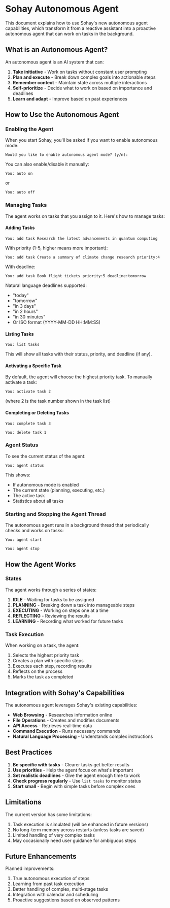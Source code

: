 # Sohay Autonomous Agent

This document explains how to use Sohay's new autonomous agent capabilities, which transform it from a reactive assistant into a proactive autonomous agent that can work on tasks in the background.

## What is an Autonomous Agent?

An autonomous agent is an AI system that can:

1. **Take initiative** - Work on tasks without constant user prompting
2. **Plan and execute** - Break down complex goals into actionable steps
3. **Remember context** - Maintain state across multiple interactions
4. **Self-prioritize** - Decide what to work on based on importance and deadlines
5. **Learn and adapt** - Improve based on past experiences

## How to Use the Autonomous Agent

### Enabling the Agent

When you start Sohay, you'll be asked if you want to enable autonomous mode:
```
Would you like to enable autonomous agent mode? (y/n):
```

You can also enable/disable it manually:
```
You: auto on
```
or
```
You: auto off
```

### Managing Tasks

The agent works on tasks that you assign to it. Here's how to manage tasks:

#### Adding Tasks

```
You: add task Research the latest advancements in quantum computing
```

With priority (1-5, higher means more important):
```
You: add task Create a summary of climate change research priority:4
```

With deadline:
```
You: add task Book flight tickets priority:5 deadline:tomorrow
```

Natural language deadlines supported:
- "today"
- "tomorrow"
- "in 3 days"
- "in 2 hours"
- "in 30 minutes"
- Or ISO format (YYYY-MM-DD HH:MM:SS)

#### Listing Tasks

```
You: list tasks
```

This will show all tasks with their status, priority, and deadline (if any).

#### Activating a Specific Task

By default, the agent will choose the highest priority task. To manually activate a task:

```
You: activate task 2
```
(where 2 is the task number shown in the task list)

#### Completing or Deleting Tasks

```
You: complete task 3
```

```
You: delete task 1
```

### Agent Status

To see the current status of the agent:

```
You: agent status
```

This shows:
- If autonomous mode is enabled
- The current state (planning, executing, etc.)
- The active task
- Statistics about all tasks

### Starting and Stopping the Agent Thread

The autonomous agent runs in a background thread that periodically checks and works on tasks:

```
You: agent start
```

```
You: agent stop
```

## How the Agent Works

### States

The agent works through a series of states:

1. **IDLE** - Waiting for tasks to be assigned
2. **PLANNING** - Breaking down a task into manageable steps
3. **EXECUTING** - Working on steps one at a time
4. **REFLECTING** - Reviewing the results
5. **LEARNING** - Recording what worked for future tasks

### Task Execution

When working on a task, the agent:

1. Selects the highest priority task
2. Creates a plan with specific steps
3. Executes each step, recording results
4. Reflects on the process
5. Marks the task as completed

## Integration with Sohay's Capabilities

The autonomous agent leverages Sohay's existing capabilities:

- **Web Browsing** - Researches information online
- **File Operations** - Creates and modifies documents
- **API Access** - Retrieves real-time data
- **Command Execution** - Runs necessary commands
- **Natural Language Processing** - Understands complex instructions

## Best Practices

1. **Be specific with tasks** - Clearer tasks get better results
2. **Use priorities** - Help the agent focus on what's important
3. **Set realistic deadlines** - Give the agent enough time to work
4. **Check progress regularly** - Use `list tasks` to monitor status
5. **Start small** - Begin with simple tasks before complex ones

## Limitations

The current version has some limitations:

1. Task execution is simulated (will be enhanced in future versions)
2. No long-term memory across restarts (unless tasks are saved)
3. Limited handling of very complex tasks
4. May occasionally need user guidance for ambiguous steps

## Future Enhancements

Planned improvements:

1. True autonomous execution of steps
2. Learning from past task execution
3. Better handling of complex, multi-stage tasks
4. Integration with calendar and scheduling
5. Proactive suggestions based on observed patterns 